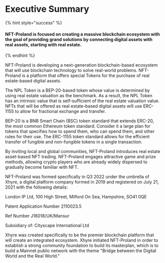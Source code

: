 # Executive Summary

{% hint style="success" %}
#### NFT-Proland is focused on creating a massive blockchain ecosystem with the goal of providing grand solutions by connecting digital assets with real assets, starting with real estate.
{% endhint %}

NFT-Proland is developing a next-generation blockchain-based ecosystem that will use blockchain technology to solve real-world problems. NFT-Proland is a platform that offers special Tokens for the purchase of real estate-based digital assets.

The NPL Token is a BEP-20-based token whose value is determined by using real estate valuation as the benchmark. As a result, the NPL Token has an intrinsic value that is self-sufficient of the real estate valuation value. NFTs that will be offered as real estate-based digital assets will use ERC-1155 to allow for fractional exchange and transfer.

BEP-20 is a BNB Smart Chain (BSC) token standard that extends ERC-20, the most common Ethereum token standard. Consider it a large plan for tokens that specifies how to spend them, who can spend them, and other rules for their use. The ERC-1155 token standard allows for the efficient transfer of fungible and non-fungible tokens in a single transaction.

By inviting local and global communities, NFT-Proland introduces real estate asset-based NFT trading. NFT-Proland engages attractive game and prize methods, allowing crypto players who are already widely dispersed to gradually become familiar with NFT.

NFT-Proland was formed specifically in Q3 2022 under the umbrella of Xhyre, a digital platform company formed in 2019 and registered on July 21, 2021 with the following details:

London IP Ltd, 100 High Street, Milford On Sea, Hampshire, SO41 0QE

Patent Application Number 2110023.5

Ref Number J16018/UK/Mansur

Subsidiary of: Cityscape International Ltd

&#x20;

Xhyre was created specifically to be the premier blockchain platform that will create an integrated ecosystem. Xhyre initiated NFT-Proland in order to establish a strong community foundation to build its masterplan, which is to build a Mainnet public network with the theme "Bridge between the Digital World and the Real World."
